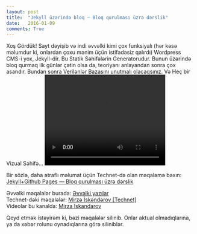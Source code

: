 ```yaml
---
layout: post
title:  "Jekyll üzərində bloq — Bloq qurulması üzrə dərslik"
date:   2016-01-09
comments: True
---
```


<p class="intro"><span class="dropcap">X</span>oş Gördük! Sayt dəyişib və indi əvvəlki kimi çox funksiyalı (hər kəsə məlumdur ki, onlardan çoxu mənim üçün istifadəsiz qalırdı) Wordpress CMS-i yox, Jekyll-dir. Bu Statik Səhifələrin Generatorudur. Bunun üzərində bloq qurmaq ilk günlər çətin olsa da, teoriyanı anlayandan sonra çox asandır. Bundan sonra Verilənlər Bazasını unutmalı olacaqsınız. Və Heç bir Vizual Səhifə...

<video width="320" height="240" controls>
  <source src="http://iskandarov.github.com/blog/video/neyroplastiklik.mp4" type="video/mp4">
Your browser does not support the video tag.
</video>

Bir sözlə, daha ətraflı məlumat üçün Technet-də olan məqaləmə baxın: <a href=" http://www.technet.az/2016/01/09/jekyll-blog-on-github-pages">Jekyll+Github Pages — Bloq qurulması üzrə dərslik</a>  

Əvvəlki məqalələr burada: <a href="http://iskandarov.github.io/blog/oldposts/">Əvvəlki yazılar</a>  
Technet-dəki məqalələr: <a href="http://www.technet.az/user/mirze">Mirzə İskəndərov [Technet]</a>  
Videolar bu kanalda: <a href="https://www.youtube.com/mirzaiskandarov">Mirza Iskandarov</a>

Qeyd etmək istəyirəm ki, bəzi məqalələr silinib. Onlar aktual olmadıqlarına, ya da xəbər rolunu oynadıqlarına görə siliniblər.
